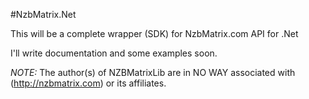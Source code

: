 ﻿#NzbMatrix.Net

This will be a complete wrapper (SDK) for NzbMatrix.com API for .Net

I'll write documentation and some examples soon.

*NOTE:* The author(s) of NZBMatrixLib are in NO WAY associated with (http://nzbmatrix.com) or its affiliates.